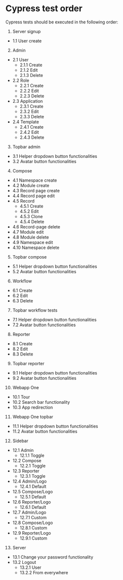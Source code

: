 # Cypress test order

Cypress tests should be executed in the following order:

1) Server signup
  - 1.1 User create
2) Admin
  - 2.1 User
    - 2.1.1 Create
    - 2.1.2 Edit
    - 2.1.3 Delete
  - 2.2 Role
    - 2.2.1 Create
    - 2.2.2 Edit
    - 2.2.3 Delete
  - 2.3 Application
    - 2.3.1 Create
    - 2.3.2 Edit
    - 2.3.3 Delete
  - 2.4 Template
    - 2.4.1 Create
    - 2.4.2 Edit
    - 2.4.3 Delete
3) Topbar admin
  - 3.1 Helper dropdown button functionalities
  - 3.2 Avatar button functionalities
4) Compose
  - 4.1 Namespace create
  - 4.2 Module create
  - 4.3 Record page create
  - 4.4 Record page edit
  - 4.5 Record
    - 4.5.1 Create
    - 4.5.2 Edit
    - 4.5.3 Clone
    - 4.5.4 Delete
  - 4.6 Record-page delete
  - 4.7 Module edit
  - 4.8 Module delete
  - 4.9 Namespace edit
  - 4.10 Namespace delete
5) Topbar compose
  - 5.1 Helper dropdown button functionalities
  - 5.2 Avatar button functionalities
6) Workflow
  - 6.1 Create
  - 6.2 Edit
  - 6.3 Delete
7) Topbar workflow tests
  - 7.1 Helper dropdown button functionalities
  - 7.2 Avatar button functionalities
8) Reporter
  - 8.1 Create
  - 8.2 Edit
  - 8.3 Delete
9) Topbar reporter
  - 9.1 Helper dropdown button functionalities
  - 9.2 Avatar button functionalities
10) Webapp One
  - 10.1 Tour
  - 10.2 Search bar functionality
  - 10.3 App redirection
11) Webapp One topbar
  - 11.1 Helper dropdown button functionalities
  - 11.2 Avatar button functionalities
12) Sidebar
  - 12.1 Admin
    - 12.1.1 Toggle
  - 12.2 Compose
    - 12.2.1 Toggle
  - 12.3 Reporter
    - 12.3.1 Toggle
  - 12.4 Admin/Logo
    - 12.4.1 Default
  - 12.5 Compose/Logo
    - 12.5.1 Default
  - 12.6 Reporter/Logo
    - 12.6.1 Default
  - 12.7 Admin/Logo
    - 12.7.1 Custom
  - 12.8 Compose/Logo
    - 12.8.1 Custom
  - 12.9 Reporter/Logo
    - 12.9.1 Custom
13) Server
  - 13.1 Change your password functionality
  - 13.2 Logout
    - 13.2.1 User
    - 13.2.2 From everywhere
